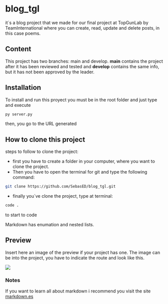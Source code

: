 # blog_tgl
it´s a blog project that we made for our final project at TopGunLab by TeamInternational where you can create, read, update and delete posts, in this case poems. 

## Content
This project has two branches: main and develop. **main** contains the project after it has been reviewed and tested and **develop** contains the same info, but it has not been approved by the leader.

## Installation
To install and run this proyect you must be in the root folder and just type and execute
```bash
py server.py
```
then, you go to the URL generated

## How to clone this project
steps to follow to clone the project:
* first you have to create a folder in your computer, where you want to clone the project.
* Then you have to open the terminal for git and type the following command:
```bash
git clone https://github.com/SebasED/blog_tgl.git
```
* finally you´ve clone the project, type at terminal:
```bash
code .
```
to start to code

Markdown has enumation and nested lists.

## Preview
Insert here an image of the preview if your project has one. The image can be into the project, you have to indicate the route and look like this.

![](/preview.jpg)

### Notes
If you want to learn all about markdown i recommend you visit the site [markdown.es](https://markdown.es/sintaxis-markdown/)